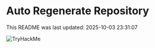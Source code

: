 # Auto Regenerate Repository

This README was last updated: 2025-10-03 23:31:07

 ![TryHackMe](https://tryhackme.com/badge/533634)